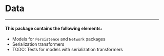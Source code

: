 # Data
---

#### This package contains the following elements:
* Models for `Persistence` and `Network` packages
* Serialization transformers
* TODO: Tests for models with serialization transformers
